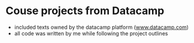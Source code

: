 
Couse projects from Datacamp
=================================================================================================================================

* included texts owned by the datacamp platform (www.datacamp.com)
* all code was written by me while following the project outlines
